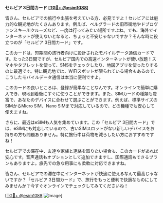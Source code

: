 **セルビア 3日間カード [[TG💪+ @esim1088](https://t.me/s/esim1088)]**

皆さん、セルビアでの旅行や出張を考えている方、必見ですよ！セルビアには魅力的な観光地がたくさんあります。例えば、ベルグラードの旧市街地やドブロヴァンスキー川クルーズなど、一度は行ってみたい場所ですよね。でも、海外でインターネットが使えないとなると、ちょっと不安じゃないですか？そんな時に役立つのが「セルビア 3日間カード」です。

このカードは、短期間の旅行者向けに設計されたモバイルデータ通信カードです。たった3日間ですが、セルビア国内での高速インターネットが使い放題！スマホやタブレットを使って、SNSをチェックしたり、地図アプリを使ったりするのに最適です。特に観光地では、WiFiスポットが限られている場合もあるので、こうしたモバイルデータ通信は本当に便利ですよ。

このカードの良いところは、登録が簡単なことなんです。オンラインで簡単に購入でき、現地到着後にすぐに使うことができます。また、SIMカードの種類も豊富で、あなたのデバイスに合わせて選ぶことができます。例えば、標準サイズのSIMからMicro SIM、Nano SIMまで対応しているので、どの機種でも安心して使えますね。

さらに、最近はeSIMも人気を集めています。この「セルビア 3日間カード」では、eSIMにも対応しているので、古いSIMスロットがない新しいデバイスをお持ちの方も問題ありません。特に旅行中は荷物を減らしたい方におすすめですね！

セルビアでの滞在中、友達や家族と連絡を取りたい場合も、このカードがあれば安心です。音声通話もオプションとして追加できますし、国際通話もできるプランもありますよ。旅先での急な用事にも柔軟に対応できますね。

皆さん、セルビアでの滞在中にインターネットが快適に使えるなんて最高じゃないですか？「セルビア 3日間カード」で、旅行をもっと便利で快適なものにしてみませんか？今すぐオンラインでチェックしてみてくださいね！

[[TG💪+ @esim1088](https://t.me/s/esim1088) ![Image](https://i.postimg.cc/Y0z9fWf4/image.png)]